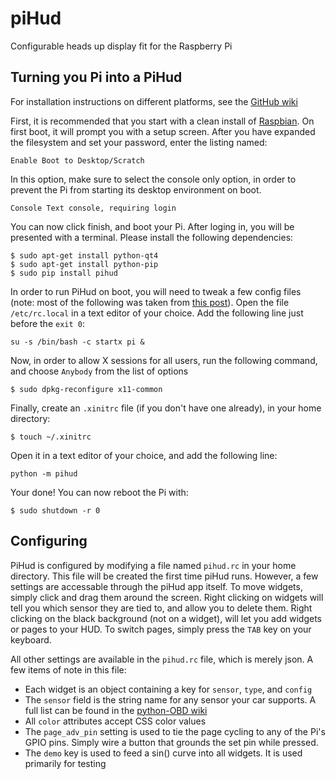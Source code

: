 piHud
=====

Configurable heads up display fit for the Raspberry Pi

## Turning you Pi into a PiHud

For installation instructions on different platforms, see the [GitHub wiki](https://github.com/brendanwhitfield/piHud/wiki/Installation)

First, it is recommended that you start with a clean install of [Raspbian](http://www.raspberrypi.org/downloads/). On first boot, it will prompt you with a setup screen. After you have expanded the filesystem and set your password, enter the listing named:

	Enable Boot to Desktop/Scratch

In this option, make sure to select the console only option, in order to prevent the Pi from starting its desktop environment on boot.

	Console Text console, requiring login

You can now click finish, and boot your Pi. After loging in, you will be presented with a terminal. Please install the following dependencies:

	$ sudo apt-get install python-qt4
	$ sudo apt-get install python-pip
	$ sudo pip install pihud

In order to run PiHud on boot, you will need to tweak a few config files (note: most of the following was taken from [this post](http://www.raspberrypi.org/forums/viewtopic.php?p=344408)). Open the file `/etc/rc.local` in a text editor of your choice. Add the following line just before the `exit 0`:

	su -s /bin/bash -c startx pi &

Now, in order to allow X sessions for all users, run the following command, and choose `Anybody` from the list of options

	$ sudo dpkg-reconfigure x11-common

Finally, create an `.xinitrc` file (if you don't have one already), in your home directory:

	$ touch ~/.xinitrc

Open it in a text editor of your choice, and add the following line:

	python -m pihud

Your done! You can now reboot the Pi with:

	$ sudo shutdown -r 0


Configuring
-----------

PiHud is configured by modifying a file named `pihud.rc` in your home directory. This file will be created the first time piHud runs. However, a few settings are accessable through the piHud app itself. To move widgets, simply click and drag them around the screen. Right clicking on widgets will tell you which sensor they are tied to, and allow you to delete them. Right clicking on the black background (not on a widget), will let you add widgets or pages to your HUD. To switch pages, simply press the `TAB` key on your keyboard.

All other settings are available in the `pihud.rc` file, which is merely json. A few items of note in this file:

+ Each widget is an object containing a key for `sensor`, `type`, and `config`
+ The `sensor` field is the string name for any sensor your car supports. A full list can be found in the [python-OBD wiki](https://github.com/brendanwhitfield/python-OBD/wiki/Command-Tables)
+ All `color` attributes accept CSS color values
+ The `page_adv_pin` setting is used to tie the page cycling to any of the Pi's GPIO pins. Simply wire a button that grounds the set pin while pressed.
+ The `demo` key is used to feed a sin() curve into all widgets. It is used primarily for testing
